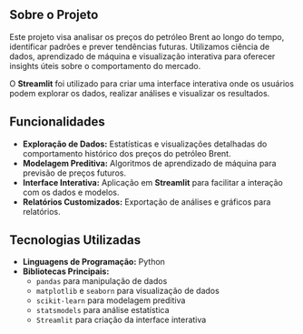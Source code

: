 ## Sobre o Projeto

Este projeto visa analisar os preços do petróleo Brent ao longo do tempo, identificar padrões e prever tendências futuras. 
Utilizamos ciência de dados, aprendizado de máquina e visualização interativa para oferecer insights úteis sobre o comportamento do mercado.

O **Streamlit** foi utilizado para criar uma interface interativa onde os usuários podem explorar os dados, realizar análises e visualizar os resultados.

## Funcionalidades

- **Exploração de Dados:** Estatísticas e visualizações detalhadas do comportamento histórico dos preços do petróleo Brent.
- **Modelagem Preditiva:** Algoritmos de aprendizado de máquina para previsão de preços futuros.
- **Interface Interativa:** Aplicação em **Streamlit** para facilitar a interação com os dados e modelos.
- **Relatórios Customizados:** Exportação de análises e gráficos para relatórios.

## Tecnologias Utilizadas

- **Linguagens de Programação:** Python
- **Bibliotecas Principais:** 
  - `pandas` para manipulação de dados
  - `matplotlib` e `seaborn` para visualização de dados
  - `scikit-learn` para modelagem preditiva
  - `statsmodels` para análise estatística
  - `Streamlit` para criação da interface interativa
